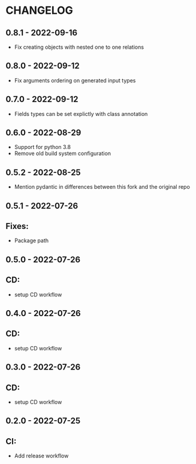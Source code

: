 CHANGELOG
=========

0.8.1 - 2022-09-16
------------------

- Fix creating objects with nested one to one relations

0.8.0 - 2022-09-12
------------------

- Fix arguments ordering on generated input types

0.7.0 - 2022-09-12
------------------

- Fields types can be set explictly with class annotation

0.6.0 - 2022-08-29
------------------

- Support for python 3.8
- Remove old build system configuration

0.5.2 - 2022-08-25
------------------

- Mention pydantic in differences between this fork and the original repo

0.5.1 - 2022-07-26
------------------

## Fixes:
- Package path

0.5.0 - 2022-07-26
------------------

## CD:
- setup CD workflow

0.4.0 - 2022-07-26
------------------

## CD:
- setup CD workflow

0.3.0 - 2022-07-26
------------------

## CD:
- setup CD workflow

0.2.0 - 2022-07-25
------------------

## CI:
- Add release workflow

